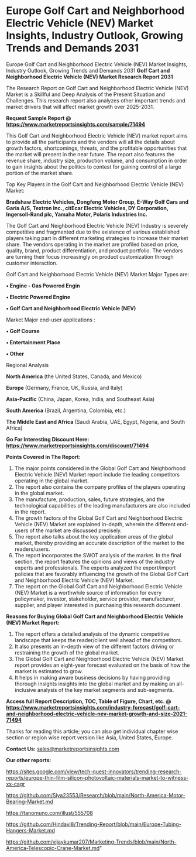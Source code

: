 # Europe Golf Cart and Neighborhood Electric Vehicle (NEV) Market Insights, Industry Outlook, Growing Trends and Demands 2031
Europe Golf Cart and Neighborhood Electric Vehicle (NEV) Market Insights, Industry Outlook, Growing Trends and Demands 2031
<strong>Golf Cart and Neighborhood Electric Vehicle (NEV) Market Research Report 2031</strong>

The Research Report on Golf Cart and Neighborhood Electric Vehicle (NEV) Market is a Skillful and Deep Analysis of the Present Situation and Challenges. This research report also analyzes other important trends and market drivers that will affect market growth over 2025-2031.

<strong>Request Sample Report @ <a href=https://www.marketreportsinsights.com/sample/71494>https://www.marketreportsinsights.com/sample/71494</a></strong>

This Golf Cart and Neighborhood Electric Vehicle (NEV) market report aims to provide all the participants and the vendors will all the details about growth factors, shortcomings, threats, and the profitable opportunities that the market will present in the near future. The report also features the revenue share, industry size, production volume, and consumption in order to gain insights about the politics to contest for gaining control of a large portion of the market share.

Top Key Players in the Golf Cart and Neighborhood Electric Vehicle (NEV) Market:

<strong>Bradshaw Electric Vehicles, Dongfeng Motor Group, E-Way Golf Cars and Garia A/S, Textron Inc., citEcar Electric Vehicles, DY Corporation, Ingersoll-Rand plc, Yamaha Motor, Polaris Industries Inc.</strong>

The Golf Cart and Neighborhood Electric Vehicle (NEV) Industry is severely competitive and fragmented due to the existence of various established players taking part in different marketing strategies to increase their market share. The vendors operating in the market are profiled based on price, quality, brand, product differentiation, and product portfolio. The vendors are turning their focus increasingly on product customization through customer interaction.

Golf Cart and Neighborhood Electric Vehicle (NEV) Market Major Types are:

<strong>• Engine - Gas Powered Engin

• Electric Powered Engine

• Golf Cart and Neighborhood Electric Vehicle (NEV)</strong>

Market Major end-user applications :

<strong>• Golf Course

• Entertainment Place

• Other</strong>

Regional Analysis

</u><strong><b>North America</b></strong> (the United States, Canada, and Mexico)

<strong><b>Europe </b></strong>(Germany, France, UK, Russia, and Italy)

<strong><b>Asia-Pacific</b></strong> (China, Japan, Korea, India, and Southeast Asia)

<strong><b>South America</b></strong> (Brazil, Argentina, Colombia, etc.)

<strong><b>The Middle East and Africa</b></strong> (Saudi Arabia, UAE, Egypt, Nigeria, and South Africa)

<strong>Go For Interesting Discount Here: <a href=https://www.marketreportsinsights.com/discount/71494>https://www.marketreportsinsights.com/discount/71494</a></strong>

<strong>Points Covered in The Report:</strong>
<ol>
  <li>The major points considered in the Global Golf Cart and Neighborhood Electric Vehicle (NEV) Market report include the leading competitors operating in the global market.</li>
  <li>The report also contains the company profiles of the players operating in the global market.</li>
  <li>The manufacture, production, sales, future strategies, and the technological capabilities of the leading manufacturers are also included in the report.</li>
  <li>The growth factors of the Global Golf Cart and Neighborhood Electric Vehicle (NEV) Market are explained in-depth, wherein the different end-users of the market are discussed precisely.</li>
  <li>The report also talks about the key application areas of the global market, thereby providing an accurate description of the market to the readers/users.</li>
  <li>The report incorporates the SWOT analysis of the market. In the final section, the report features the opinions and views of the industry experts and professionals. The experts analyzed the export/import policies that are favorably influencing the growth of the Global Golf Cart and Neighborhood Electric Vehicle (NEV) Market.</li>
  <li>The report on the Global Golf Cart and Neighborhood Electric Vehicle (NEV) Market is a worthwhile source of information for every policymaker, investor, stakeholder, service provider, manufacturer, supplier, and player interested in purchasing this research document.</li>
</ol>
<strong>Reasons for Buying Global Golf Cart and Neighborhood Electric Vehicle (NEV) Market Report:</strong>

<ol>
  <li>The report offers a detailed analysis of the dynamic competitive landscape that keeps the reader/client well ahead of the competitors.</li>
  <li>It also presents an in-depth view of the different factors driving or restraining the growth of the global market.</li>
  <li>The Global Golf Cart and Neighborhood Electric Vehicle (NEV) Market report provides an eight-year forecast evaluated on the basis of how the market is estimated to grow.</li>
  <li>It helps in making aware business decisions by having providing thorough insights insights into the global market and by making an all-inclusive analysis of the key market segments and sub-segments.</li>
</ol>
<strong>Access full Report Description, TOC, Table of Figure, Chart, etc. @ <a href=https://www.marketreportsinsights.com/industry-forecast/golf-cart-and-neighborhood-electric-vehicle-nev-market-growth-and-size-2021-71494>https://www.marketreportsinsights.com/industry-forecast/golf-cart-and-neighborhood-electric-vehicle-nev-market-growth-and-size-2021-71494</a></strong>


Thanks for reading this article; you can also get individual chapter wise section or region wise report version like Asia, United States, Europe.

<strong>Contact Us:</strong>
sales@marketreportsinsights.com

<strong>Our other reports:</strong>

<a href=https://sites.google.com/view/tech-quest-innovators/trending-research-reports/europe-thin-film-silicon-photovoltaic-materials-market-to-witness-xx-cagr>https://sites.google.com/view/tech-quest-innovators/trending-research-reports/europe-thin-film-silicon-photovoltaic-materials-market-to-witness-xx-cagr</a>

<a href=https://github.com/Siya23553/Research/blob/main/North-America-Motor-Bearing-Market.md>https://github.com/Siya23553/Research/blob/main/North-America-Motor-Bearing-Market.md</a>

<a href=https://tanomuno.com/illust/555708>https://tanomuno.com/illust/555708</a>

<a href=https://github.com/Hindavi8/Trending-Report/blob/main/Europe-Tubing-Hangers-Market.md>https://github.com/Hindavi8/Trending-Report/blob/main/Europe-Tubing-Hangers-Market.md</a>

<a href=https://github.com/vijaykumar207/Marketing-Trends/blob/main/North-America-Telescopic-Crane-Market.md>https://github.com/vijaykumar207/Marketing-Trends/blob/main/North-America-Telescopic-Crane-Market.md</a>"
